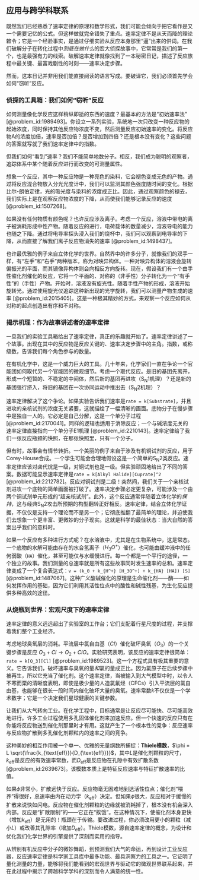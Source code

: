 ## 应用与跨学科联系

既然我们已经熟悉了速率定律的原理和数学形式，我们可能会倾向于把它看作是又一个需要记忆的公式。但这样做就完全错失了重点。速率定律不是从天而降的理论敕令；它是一个经验事实，是通过仔细实验从反应本身那里“逼”出来的供词。在我们破解分子在转化过程中*到底在做什么*的宏大侦探故事中，它常常是我们的第一个，也是最强有力的线索。破解速率定律就像找到了一本秘密日记，描述了反应旅程中最关键、最富戏剧性的时刻——速率决定步骤。

然而，这本日记并非用我们能直接阅读的语言写成。要破译它，我们必须首先学会如何“窃听”反应。

### 侦探的工具箱：我们如何“窃听”反应

如何测量像化学反应这样稍纵即逝的东西的速度？最基本的方法是“初始速率法” [@problem_id:1989493]。你设立一系列实验，系统地一次只改变一种反应物的起始浓度，同时保持其他反应物浓度不变，然后测量反应初始速率的变化。将反应物A的浓度加倍，速率是否加倍？是否增加到四倍？还是根本没有变化？这些问题的答案就写就了我们速率定律中的指数。

但我们如何“看到”速率？我们不能简单地数分子。相反，我们成为聪明的观察者，追踪体系中某个随着反应进行而改变的可测量属性。

想象一个反应，其中一种反应物是一种亮色的染料，它会褪色变成无色的产物。通过将反应混合物放入分光光度计中，我们可以监测其颜色强度随时间的变化。根据比尔-朗伯定律，光的吸光度与染料的浓度成正比。因此，通过观察颜色的褪去，我们实际上是在观察反应物浓度的下降，从而使我们能够记录反应的速度 [@problem_id:1507268]。

如果没有任何物质有颜色呢？也许反应涉及离子。考虑一个反应，溶液中带电的离子被消耗形成中性产物。随着反应的进行，电荷载体的数量减少，溶液导电的能力也随之下降。通过将电导率探头浸入我们的烧杯中，我们可以观察到电导率的下降，从而直接了解我们离子反应物消失的速率 [@problem_id:1498437]。

也许最优雅的例子来自立体化学的世界。自然界中的许多分子，就像我们的双手一样，有“左手”和“右手”两种版本，称为对映异构体。一种对映异构体的溶液会旋转偏振光的平面，而其镜像异构体则会向相反方向旋转。现在，假设我们有一个由手性催化剂催化的反应，它将一个平面的、对称的（非手性）分子转化为一个“有手性”的（手性）产物。开始时，溶液没有旋光性。随着手性产物的形成，溶液开始旋转光。通过使用旋光仪追踪这种新出现的光学旋转，我们可以测量产物生成的速率 [@problem_id:2015405]。这是一种极其精妙的方式，来观察一个反应如何从对称的起点创造出有序和不对称。

### 揭示机理：作为故事讲述者的速率定律

一旦我们的实验工具箱给出了速率定律，真正的乐趣就开始了。速率定律讲述了一个故事。出现在其中的反应物是反应关键的、速率决定步骤中的主角。指数，或称级数，告诉我们每个角色参与的数量。

在有机化学中，这是一个威力巨大的工具。几十年来，化学家们一直在争论一个官能团如何取代另一个官能团的微观细节。考虑一个取代反应。是旧的基团先离开，形成一个短暂的、不稳定的中间体，然后新的基团再进攻（$\text{S}_{\text{N}}1$机理）？还是新的基团强行挤入，将旧的基团在一次协同运动中推出去（$\text{S}_{\text{N}}2$机理）？

速率定律解决了这个争论。如果实验告诉我们速率是`rate = k[Substrate]`，并且进攻的亲核试剂的浓度无关紧要，这就描绘了一幅清晰的画面。底物分子在慢步骤中是独自一人的。它必定是自己分解，这是一个单分子过程 [@problem_id:2170041]。同样的逻辑也适用于消除反应；一个与碱浓度无关的速率定律直接指向一个单分子E1机理 [@problem_id:2210143]。速率定律给了我们一张反应瓶颈的快照，在那张快照里，只有一个分子。

但有时，故事会有情节转折。一个美丽的例子来自于涉及有机铜试剂的反应，用于Corey-House合成。一个学生可能会合理地假设这是一个简单的$\text{S}_{\text{N}}2$类反应。速率定律应该对卤代烷是一级，对铜试剂也是一级。但实验顽固地给出了不同的答案。数据可能显示速率定律是`rate = k[Alkyl Halide][Cuprate]^2` [@problem_id:2212782]。反应对铜试剂是二级！突然间，我们关于一个亲核试剂进攻一个底物的简单画面被打破了。速率决定步骤必定更复杂，可能涉及一个由两个铜试剂单元形成的“超亲核试剂”。此外，这个反应通常伴随着立体化学的*保持*，这与经典$\text{S}_{\text{N}}2$攻击所预期的构型翻转正好相反。速率定律，结合立体化学证据，不仅仅是支持一个理论而不是另一个；它彻底推翻了最简单的理论，并迫使我们去想象一个更丰富、更微妙的分子现实。这就是科学的最佳状态：当大自然的答案出乎我们的意料时。

如果一个反应有多种进行方式呢？在水溶液中，尤其是在生物系统中，这是常态。一个底物的水解可能由存在的水合氢离子（$H_3O^+$）催化，也可能由缓冲液中的任何弱酸（`HA`）催化，甚至可能仅与水缓慢进行。每一个都是一个平行的途径，一个独立的故事。我们测量的总速率就是所有这些故事同时发生速率的总和。速率定律变成了一个复合表达式：`v = (k_0 + k_{H^+} [H_3O^+] + k_{HA} [HA]) [S]` [@problem_id:1487067]。这种广义酸碱催化的原理是生命催化剂——酶——如何发挥作用的基础，因为它们利用其活性位点中的酸性和碱性残基，为生化反应提供多种高效的途径。

### 从烧瓶到世界：宏观尺度下的速率定律

速率定律的意义远远超出了实验室的工作台；它们支配着行星尺度的过程，并支撑着我们整个工业经济。

考虑地球臭氧层的消耗。平流层中氯自由基（$Cl$）催化破坏臭氧（$O_3$）的一个关键步骤是反应 $O_3 + Cl \rightarrow O_2 + ClO$。实验研究表明，该反应的速率定律很简单：`rate = k[O_3][Cl]` [@problem_id:1989523]。这一个方程式具有极其重要的意义。它告诉我们，破坏速率与臭氧的量*和*氯的量成正比。因为氯原子在后续步骤中被再生，所以它充当了催化剂。这个速率定律，当被输入到大气模型中时，以令人不寒而栗的清晰度表明，即使是极少量的人造氯氟烃（CFCs）引入平流层的氯自由基，也能够在很长一段时间内催化破坏大量的臭氧。速率常数$k$不仅仅是一个学术数字；它是一个决定我们星球健康的关键参数。

让我们从大气转向工业。在化学工程中，目标通常是让反应尽可能快、尽可能高效地进行。许多工业过程使用多孔固体催化剂来加速反应。但一个快速的反应只有在你能将反应物送到催化剂那里时才有用。这就产生了一个根本性的竞争：反应速率与反应物扩散到多孔催化剂颗粒内的速率之间的竞争。

这种美妙的相互作用被一个单一、优雅的无量纲数所捕捉：**Thiele模数**，$\phi = L \sqrt{\frac{k_{\text{eff}}}{D_{\text{eff}}}}$，其中$L$是催化剂颗粒的尺寸，$k_{\text{eff}}$是反应的有效速率常数，而$D_{\text{eff}}$是反应物在孔隙中有效扩散系数 [@problem_id:2639673]。该模数本质上是特征反应速率与特征扩散速率的比值。

如果$\phi$非常小，扩散远快于反应。反应物毫无困难地到达活性位点；催化剂“喂养”得很好，总速率由内在动力学（$k_{\text{eff}}$）决定。但如果$\phi$很大，反应相对于缓慢的扩散来说快如闪电。反应物在催化剂颗粒的边缘就被消耗掉了，根本没有机会深入内部。反应是“扩散限制”的——它正在“挨饿”。在这种情况下，使催化剂本身更快（增加$k_{\text{eff}}$）是无用的！瓶颈在于传输。要改进过程，你必须改用更小的颗粒（减小$L$）或改善其孔隙率（增加$D_{\text{eff}}$）。Thiele模数，源自速率定律的概念，为设计和优化我们化学世界的引擎提供了深刻而实用的指导。

从辨别有机反应中分子的微妙舞蹈，到预测我们大气的命运，再到设计工业反应器，反应速率定律是科学家工具库中最多功能、最具洞察力的工具之一。它证明了量化测量的力量，能够将我们能看到的宏观世界与驱动它的微观世界联系起来，并在此过程中揭示了跨越科学学科的深刻而令人满意的统一性。
